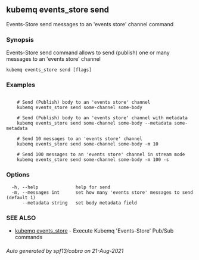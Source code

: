 ## kubemq events_store send

Events-Store send messages to an 'events store' channel command

### Synopsis

Events-Store send command allows to send (publish) one or many messages to an 'events store' channel

```
kubemq events_store send [flags]
```

### Examples

```

	# Send (Publish) body to an 'events store' channel
	kubemq events_store send some-channel some-body
	
	# Send (Publish) body to an 'events store' channel with metadata
	kubemq events_store send some-channel some-body --metadata some-metadata

	# Send 10 messages to an 'events store' channel
	kubemq events_store send some-channel some-body -m 10

	# Send 100 messages to an 'events store' channel in stream mode
	kubemq events_store send some-channel some-body -m 100 -s

```

### Options

```
  -h, --help              help for send
  -m, --messages int      set how many 'events store' messages to send (default 1)
      --metadata string   set body metadata field
```

### SEE ALSO

* [kubemq events_store](kubemq_events_store.md)     - Execute Kubemq 'Events-Store' Pub/Sub commands

###### Auto generated by spf13/cobra on 21-Aug-2021
